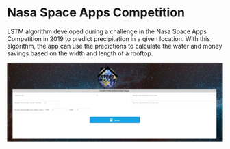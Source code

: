 # Nasa Space Apps Competition
LSTM algorithm developed during a challenge in the Nasa Space Apps Competition in 2019 to predict precipitation in a given location. With this algorithm, the app can use the predictions to calculate the water and money savings based on the width and length of a rooftop.

![alt text](https://github.com/rd-coutinho/Start-Water-App/blob/master/Imagem%20App%20-%20MVP.PNG)
